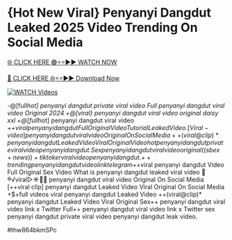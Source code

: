 # {Hot New Viral} Penyanyi Dangdut Leaked 2025 Video Trending On Social Media


[🌐 CLICK HERE 🟢==►► WATCH NOW](https://cutt.ly/ZrqxdKBg)

[🔴 CLICK HERE 🌐==►► Download Now](https://cutt.ly/ZrqxdKBg)

[![WATCH Videos](https://i.imgur.com/dJHk4Zq.gif)](https://cutt.ly/ZrqxdKBg)





























-@[full*hot] penyanyi dangdut private viral video Full penyanyi dangdut viral video Original 2024 +@[viral} penyanyi dangdut viral video original daisy xxl  +@[full*hot] penyanyi dangdut viral video
+$+viral penyanyi dangdut Full Original Video Tutorial Leaked Video. [Viral-video] penyanyi dangdut viral video Original On Social Media ++(viral@clip)* penyanyi dangdut Leaked Video Viral Original Video
hot penyanyi dangdut private viral video penyanyi dangdut. Sex penyanyi dangdut viral video original
((sbex+news))+ tiktoker viral video penyanyi dangdut.
{++trending} penyanyi dangdut video link telegram
+$+viral penyanyi dangdut Video Full Original Sex Video
What is penyanyi dangdut leaked viral video
👙®️√viral▷☀️👄💥 penyanyi dangdut viral video Original On Social Media
[++viral clip] penyanyi dangdut Leaked Video Viral Original On Social Media +$+full videos viral penyanyi dangdut Leaked Video ++(viral@clip)* penyanyi dangdut Leaked Video Viral Original Sex++ penyanyi dangdut viral video link x Twitter Full++ penyanyi dangdut viral video link x Twitter
sex penyanyi dangdut private viral video penyanyi dangdut leak video.


#thw864bkmSPc
